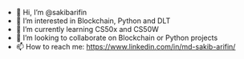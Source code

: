 - 👋 Hi, I’m @sakibarifin
- 👀 I’m interested in Blockchain, Python and DLT
- 🌱 I’m currently learning CS50x and CS50W
- 💞️ I’m looking to collaborate on Blockchain or Python projects
- 📫 How to reach me: https://www.linkedin.com/in/md-sakib-arifin/

<!---
sakibarifin/sakibarifin is a ✨ special ✨ repository because its `README.md` (this file) appears on your GitHub profile.
You can click the Preview link to take a look at your changes.
--->
